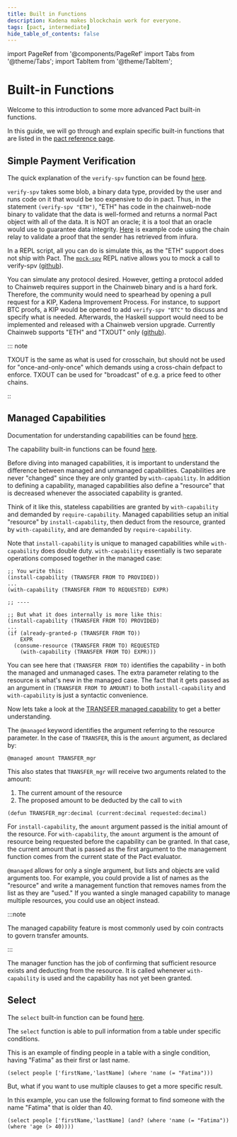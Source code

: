 ```yaml
---
title: Built in Functions
description: Kadena makes blockchain work for everyone.
tags: [pact, intermediate]
hide_table_of_contents: false
---
```


import PageRef from '@components/PageRef'
import Tabs from '@theme/Tabs';
import TabItem from '@theme/TabItem';

# Built-in Functions

Welcome to this introduction to some more advanced Pact built-in functions.

In this guide, we will go through and explain specific built-in functions that are listed in the [pact reference page](https://pact-language.readthedocs.io/en/stable/pact-functions.html#built-in-functions).

## Simple Payment Verification

The quick explanation of the `verify-spv` function can be found [here](https://pact-language.readthedocs.io/en/stable/pact-functions.html?highlight=verify-spv#spv-1).

`verify-spv` takes some blob, a binary data type, provided by the user and runs code on it that would be too expensive to do in pact. Thus, in the statement `(verify-spv "ETH")`, "ETH" has code in the chainweb-node binary to validate that the data is well-formed and returns a normal Pact object with all of the data. It is NOT an oracle; it is a tool that an oracle would use to guarantee data integrity.
[Here](https://github.com/kadena-io/kadenaswap/blob/master/pact/relay/kerc/kERC.pact#L210-L245) is example code using the chain relay to validate a proof that the sender has retrieved from infura.

In a REPL script, all you can do is simulate this, as the "ETH" support does not ship with Pact. The [`mock-spv`](https://pact-language.readthedocs.io/en/stable/pact-functions.html#mock-spv) REPL native allows you to mock a call to verify-spv ([github](https://github.com/kadena-io/kadenaswap/blob/master/pact/relay/kerc/kERC.repl#L44-L81)).

You can simulate any protocol desired. However, getting a protocol added to Chainweb requires support in the Chainweb binary and is a hard fork. Therefore, the community would need to spearhead by opening a pull request for a KIP, Kadena Improvement Process. For instance, to support BTC proofs, a KIP would be opened to add `verify-spv "BTC"` to discuss and specify what is needed. Afterwards, the Haskell support would need to be implemented and released with a Chainweb version upgrade.
Currently Chainweb supports "ETH" and "TXOUT" only ([github](https://github.com/kadena-io/chainweb-node/blob/f0b47973f1653878d7a51b73b4422f980b67dd84/src/Chainweb/Pact/SPV.hs#L120-L152)).

::: note

TXOUT is the same as what is used for crosschain, but should not be used for "once-and-only-once" which demands using a cross-chain defpact to enforce. TXOUT can be used for "broadcast" of e.g. a price feed to other chains.

::

## Managed Capabilities

Documentation for understanding capabilities can be found [here](https://pact-language.readthedocs.io/en/latest/pact-reference.html#capabilities).

The capability built-in functions can be found [here](https://pact-language.readthedocs.io/en/latest/pact-functions.html#capabilities-1).

Before diving into managed capabilities, it is important to understand the difference between managed and unmanaged capabilities. Capabilities are never "changed" since they are only granted by `with-capability`. In addition to defining a capability, managed capabilities also define a "resource" that is decreased whenever the associated capability is granted. 

Think of it like this, stateless capabilities are granted by `with-capability` and demanded by `require-capability`. Managed capabilities setup an initial "resource" by `install-capability`, then deduct from the resource, granted by `with-capability`, and are demanded by `require-capability`.

Note that `install-capability` is unique to managed capabilities while `with-capability` does double duty. `with-capability` essentially is two separate operations composed together in the managed case: 

```terminal
;; You write this:
(install-capability (TRANSFER FROM TO PROVIDED))
...
(with-capability (TRANSFER FROM TO REQUESTED) EXPR)

;; ----

;; But what it does internally is more like this:
(install-capability (TRANSFER FROM TO) PROVIDED)
...
(if (already-granted-p (TRANSFER FROM TO))
    EXPR
  (consume-resource (TRANSFER FROM TO) REQUESTED
    (with-capability (TRANSFER FROM TO) EXPR)))
```

You can see here that `(TRANSFER FROM TO)` identifies the capability - in both the managed and unmanaged cases. The extra parameter relating to the resource is what's new in the managed case. The fact that it gets passed as an argument in `(TRANSFER FROM TO AMOUNT)` to both `install-capability` and `with-capability` is just a syntactic convenience.

Now lets take a look at the [TRANSFER managed capability](https://pact-language.readthedocs.io/en/latest/pact-reference.html#the-transfer-managed-capability) to get a better understanding.

The `@managed` keyword identifies the argument referring to the resource parameter. In the case of `TRANSFER`, this is the `amount` argument, as declared by:

```terminal
@managed amount TRANSFER_mgr
```

This also states that `TRANSFER_mgr` will receive two arguments related to the amount:
1. The current amount of the resource 
2. The proposed amount to be deducted by the call to `with`

```terminal
(defun TRANSFER_mgr:decimal (current:decimal requested:decimal)
```

For `install-capability`, the `amount` argument passed is the initial amount of the resource. For `with-capability`, the `amount` argument is the amount of resource being requested before the capability can be granted. In that case, the current amount that is passed as the first argument to the management function comes from the current state of the Pact evaluator.

`@managed` allows for only a single argument, but lists and objects are valid arguments too. For example, you could provide a list of names as the "resource" and write a management function that removes names from the list as they are "used." If you wanted a single managed capability to manage multiple resources, you could use an object instead.

:::note

The managed capability feature is most commonly used by coin contracts to govern transfer amounts.

:::

The manager function has the job of confirming that sufficient resource exists and deducting from the resource. It is called whenever `with-capability` is used and the capability has not yet been granted.

## Select

The `select` built-in function can be found [here](https://pact-language.readthedocs.io/en/stable/pact-functions.html?highlight=select#select).

The `select` function is able to pull information from a table under specific conditions.

This is an example of finding people in a table with a single condition, having "Fatima" as their first or last name.

```terminal
(select people ['firstName,'lastName] (where 'name (= "Fatima")))
```

But, what if you want to use multiple clauses to get a more specific result.

In this example, you can use the following format to find someone with the name "Fatima" that is older than 40.


```terminal
(select people ['firstName,'lastName] (and? (where 'name (= "Fatima")) (where 'age (> 40))))
```
